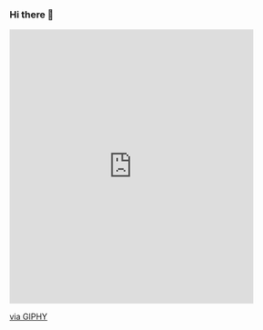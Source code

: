 ### Hi there 👋

<iframe src="https://giphy.com/embed/tC6ZYz3n6FwAuwCGt6" width="427" height="480" frameBorder="0" class="giphy-embed" allowFullScreen></iframe><p><a href="https://giphy.com/gifs/work-station-workstation-tC6ZYz3n6FwAuwCGt6">via GIPHY</a></p>

<!--
**lazy29t/lazy29t** is a ✨ _special_ ✨ repository because its `README.md` (this file) appears on your GitHub profile.


Here are some ideas to get you started:

- 🔭 I’m currently working on ...
- 🌱 I’m currently learning ...
- 👯 I’m looking to collaborate on ...
- 🤔 I’m looking for help with ...
- 💬 Ask me about ...
- 📫 How to reach me: ...
- 😄 Pronouns: ...
- ⚡ Fun fact: ...
-->
